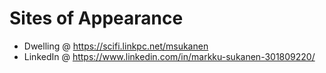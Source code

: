 # Sites of Appearance
* Dwelling @ https://scifi.linkpc.net/msukanen
* LinkedIn @ https://www.linkedin.com/in/markku-sukanen-301809220/

